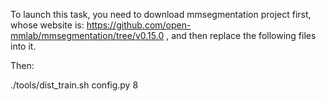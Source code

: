 To launch this task, you need to download mmsegmentation project first, whose website is: https://github.com/open-mmlab/mmsegmentation/tree/v0.15.0 , and then replace the following files into it.

Then:

./tools/dist_train.sh config.py 8

